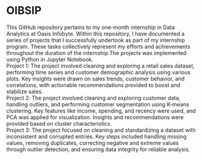 # OIBSIP
This GitHub repository pertains to my one-month internship in Data Analytics at Oasis Infobyte. Within this repository, I have documented a series of projects that I successfully undertook as part of my internship program. These tasks collectively represent my efforts and achievements throughout the duration of the internship.The projects was implemented using Python in Jupyter Notebook.
<br />Project 1: The project involved cleaning and exploring a retail sales dataset, performing time series and customer demographic analysis using various plots. Key insights were drawn on sales trends, customer behavior, and correlations, with actionable recommendations provided to boost and stabilize sales.
<br />Project 2: The project involved cleaning and exploring customer data, handling outliers, and performing customer segmentation using K-means clustering. Key features like income, spending, and recency were used, and PCA was applied for visualization. Insights and recommendations were provided based on cluster characteristics.
<br />Project 3: The project focused on cleaning and standardizing a dataset with inconsistent and corrupted entries. Key steps included handling missing values, removing duplicates, correcting negative and extreme values through outlier detection, and ensuring data integrity for reliable analysis.
